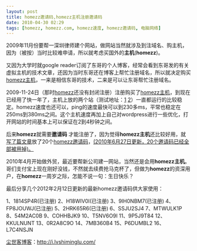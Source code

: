 ```yaml
---
layout: post
title: homezz邀请码,homezz主机注册邀请码
date: 2010-04-30 02:29
tags: [homezz, homezz.com, homezz速度, homezz邀请码, 电脑网络]
---
```

2009年11月份要帮一深圳律师建个网站，做网站当然就涉及到注域名、购主机，因为（被按）当时比较难申请，所以就考虑买国外的<strong>主机</strong>(<strong>homezz</strong>)。

又因为大学时就google reader订阅了东哥的个人博客，经常会看到东哥发的有关虚拟主机的技术文章，还因为当时东哥还在博客上帮忙注册域名，所以就决定购买<a href="http://homezz.com/account/reg.php?c=T8TH4AF5" target="_blank">homezz主机</a>，一来是相信东哥的技术，二来是可以让东哥帮忙注册域名。

2009-11-24日（那时<a href="http://homezz.com/account/reg.php?c=99UTJG1L" target="_blank">homezz</a>还没有封闭注册）注册购买了<a href="http://homezz.com/account/reg.php?c=SU5709JH" target="_blank">homezz主机</a>，到现在已经用了快一年了，主机上放的两个站（测试地址：<a href="http://i.lvshiminglu.com/" target="_self">1</a> <a href="http://www.hhualawyer.com/" target="_blank">2</a>）一直都运行的比较稳定。homezz速度也还可以，ping的速度最快可以到230多ms，平常也稳定在250ms到380ms之间。这个主机速度再加上自己对wordpress进行一些优化，打开网站的时间基本上可以保证在2到4秒钟之间。

后来<strong>homezz</strong>就需要<strong>邀请码</strong> 才能注册了，因为觉得<strong>homezz主机</strong>还比较好用，就<a href="http://i.lvshiminglu.com/host" target="_self">写了篇文章</a>放了20个<a href="http://i.lvshiminglu.com/blog/480.html" target="_blank">homezz邀请码</a>，<span style="text-decoration: underline;">(2010年6月27日更新，20个邀请码已经全部被用掉)。</span>

2010年4月开始做外贸，最近要帮新公司建一网站，当然还是会用<strong>homezz主机</strong>。哥们支付宝上现在刚好没钱，不然就去续费抢马克杯了，但做为<strong>homezz</strong>的资深用户，在<strong>homezz</strong>一周岁之际，怎能不说一句：生日快乐？

最后分享几个2012年2月12日更新的最新homezz邀请码供大家使用：

1、1814SP4R(已注册)
2、H18WIV0I(已注册)
3、9IH0NBM7(已注册)
4、FP8JOUWJ(已注册)
5、2HRK65R6(已注册)
6、SSJU2SJ4
7、MTWULK1P
8、54M2AC0B
9、COHHBJK9
10、T5NV6O9I
11、9P5J9T84
12、KKULNUNT
13、0R2A8C9O
14、7MB360B4
15、P6DUMBL2
16、L7C4NSJN

<a href="http://i.lvshiminglu.com/">尘世客博客</a>：<a href="http://i.lvshiminglu.com/">http://i.lvshiminglu.com/</a>

